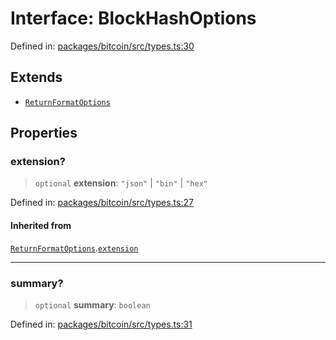# Interface: BlockHashOptions

Defined in: [packages/bitcoin/src/types.ts:30](https://github.com/dcdpr/did-btcr2-js/blob/c82bc5c69016e1146a0c52c6e6b21621f5abd6d4/packages/bitcoin/src/types.ts#L30)

## Extends

- [`ReturnFormatOptions`](ReturnFormatOptions.md)

## Properties

### extension?

> `optional` **extension**: `"json"` \| `"bin"` \| `"hex"`

Defined in: [packages/bitcoin/src/types.ts:27](https://github.com/dcdpr/did-btcr2-js/blob/c82bc5c69016e1146a0c52c6e6b21621f5abd6d4/packages/bitcoin/src/types.ts#L27)

#### Inherited from

[`ReturnFormatOptions`](ReturnFormatOptions.md).[`extension`](ReturnFormatOptions.md#extension)

***

### summary?

> `optional` **summary**: `boolean`

Defined in: [packages/bitcoin/src/types.ts:31](https://github.com/dcdpr/did-btcr2-js/blob/c82bc5c69016e1146a0c52c6e6b21621f5abd6d4/packages/bitcoin/src/types.ts#L31)
